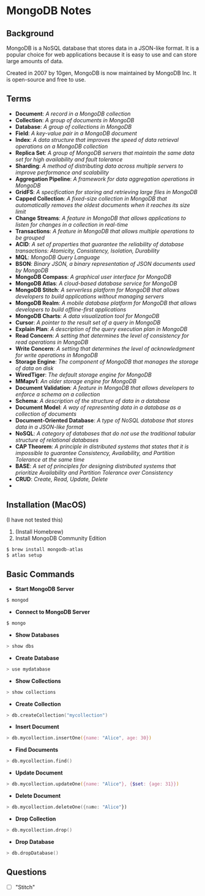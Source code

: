 # MongoDB Notes

## Background

MongoDB is a NoSQL database that stores data in a JSON-like format. It is a popular choice for web applications because it is easy to use and can store large amounts of data.

Created in 2007 by 10gen, MongoDB is now maintained by MongoDB Inc. It is open-source and free to use.

## Terms

- **Document**: *A record in a MongoDB collection*
- **Collection**: *A group of documents in MongoDB*
- **Database**: *A group of collections in MongoDB*
- **Field**: *A key-value pair in a MongoDB document*
- **Index**: *A data structure that improves the speed of data retrieval operations on a MongoDB collection*
- **Replica Set**: *A group of MongoDB servers that maintain the same data set for high availability and fault tolerance*
- **Sharding**: *A method of distributing data across multiple servers to improve performance and scalability*
- **Aggregation Pipeline**: *A framework for data aggregation operations in MongoDB*
- **GridFS**: *A specification for storing and retrieving large files in MongoDB*
- **Capped Collection**: *A fixed-size collection in MongoDB that automatically removes the oldest documents when it reaches its size limit*
- **Change Streams**: *A feature in MongoDB that allows applications to listen for changes in a collection in real-time*
- **Transactions**: *A feature in MongoDB that allows multiple operations to be grouped*
- **ACID**: *A set of properties that guarantee the reliability of database transactions: Atomicity, Consistency, Isolation, Durability*
- **MQL**: *MongoDB Query Language*
- **BSON**: *Binary JSON, a binary representation of JSON documents used by MongoDB*
- **MongoDB Compass**: *A graphical user interface for MongoDB*
- **MongoDB Atlas**: *A cloud-based database service for MongoDB*
- **MongoDB Stitch**: *A serverless platform for MongoDB that allows developers to build applications without managing servers*
- **MongoDB Realm**: *A mobile database platform for MongoDB that allows developers to build offline-first applications*
- **MongoDB Charts**: *A data visualization tool for MongoDB*
- **Cursor**: *A pointer to the result set of a query in MongoDB*
- **Explain Plan**: *A description of the query execution plan in MongoDB*
- **Read Concern**: *A setting that determines the level of consistency for read operations in MongoDB*
- **Write Concern**: *A setting that determines the level of acknowledgment for write operations in MongoDB*
- **Storage Engine**: *The component of MongoDB that manages the storage of data on disk*
- **WiredTiger**: *The default storage engine for MongoDB*
- **MMapv1**: *An older storage engine for MongoDB*
- **Document Validation**: *A feature in MongoDB that allows developers to enforce a schema on a collection*
- **Schema**: *A description of the structure of data in a database*
- **Document Model**: *A way of representing data in a database as a collection of documents*
- **Document-Oriented Database**: *A type of NoSQL database that stores data in a JSON-like format*
- **NoSQL**: *A category of databases that do not use the traditional tabular structure of relational databases*
- **CAP Theorem**: *A principle in distributed systems that states that it is impossible to guarantee Consistency, Availability, and Partition Tolerance at the same time*
- **BASE**: *A set of principles for designing distributed systems that prioritize Availability and Partition Tolerance over Consistency*
- **CRUD**: *Create, Read, Update, Delete*
- 

## Installation (MacOS)

(I have not tested this)

1. (Install Homebrew)
2. Install MongoDB Community Edition
```zsh
$ brew install mongodb-atlas
$ atlas setup
```

## Basic Commands

- **Start MongoDB Server**
```zsh
$ mongod
```
- **Connect to MongoDB Server**
```zsh
$ mongo
```
- **Show Databases**
```zsh
> show dbs
```
- **Create Database**
```zsh
> use mydatabase
```
- **Show Collections**
```zsh
> show collections
```
- **Create Collection**
```zsh
> db.createCollection("mycollection")
```
- **Insert Document**
```zsh
> db.mycollection.insertOne({name: "Alice", age: 30})
```
- **Find Documents**
```zsh
> db.mycollection.find()
```
- **Update Document**
```zsh
> db.mycollection.updateOne({name: "Alice"}, {$set: {age: 31}})
```
- **Delete Document**
```zsh
> db.mycollection.deleteOne({name: "Alice"})
```
- **Drop Collection**
```zsh
> db.mycollection.drop()
```
- **Drop Database**
```zsh
> db.dropDatabase()
```



## Questions

- [ ] "Stitch"
